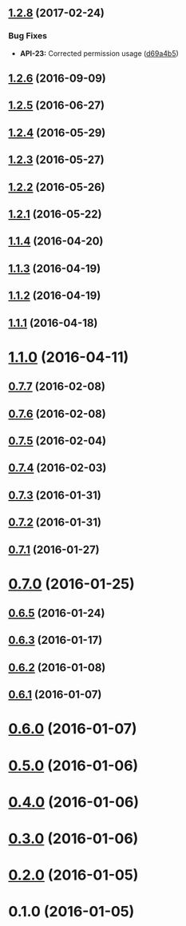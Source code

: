 <a name="1.2.8"></a>
## [1.2.8](https://github.com/hypery2k/cordova-hotspot-plugin/compare/v1.2.7...v1.2.8) (2017-02-24)


### Bug Fixes

* **API-23:** Corrected permission usage ([d69a4b5](https://github.com/hypery2k/cordova-hotspot-plugin/commit/d69a4b5))



<a name="1.2.6"></a>
## [1.2.6](https://github.com/hypery2k/cordova-hotspot-plugin/compare/v1.2.5...v1.2.6) (2016-09-09)



<a name="1.2.5"></a>
## [1.2.5](https://github.com/hypery2k/cordova-hotspot-plugin/compare/v1.2.4...v1.2.5) (2016-06-27)



<a name="1.2.4"></a>
## [1.2.4](https://github.com/hypery2k/cordova-hotspot-plugin/compare/v1.2.3...v1.2.4) (2016-05-29)



<a name="1.2.3"></a>
## [1.2.3](https://github.com/hypery2k/cordova-hotspot-plugin/compare/v1.2.2...v1.2.3) (2016-05-27)



<a name="1.2.2"></a>
## [1.2.2](https://github.com/hypery2k/cordova-hotspot-plugin/compare/v1.2.1...v1.2.2) (2016-05-26)



<a name="1.2.1"></a>
## [1.2.1](https://github.com/hypery2k/cordova-hotspot-plugin/compare/v1.2.0...v1.2.1) (2016-05-22)



<a name="1.1.4"></a>
## [1.1.4](https://github.com/hypery2k/cordova-hotspot-plugin/compare/v1.1.3...v1.1.4) (2016-04-20)



<a name="1.1.3"></a>
## [1.1.3](https://github.com/hypery2k/cordova-hotspot-plugin/compare/v1.1.2...v1.1.3) (2016-04-19)



<a name="1.1.2"></a>
## [1.1.2](https://github.com/hypery2k/cordova-hotspot-plugin/compare/v1.1.1...v1.1.2) (2016-04-19)



<a name="1.1.1"></a>
## [1.1.1](https://github.com/hypery2k/cordova-hotspot-plugin/compare/v1.1.0...v1.1.1) (2016-04-18)



<a name="1.1.0"></a>
# [1.1.0](https://github.com/hypery2k/cordova-hotspot-plugin/compare/v1.0.1...v1.1.0) (2016-04-11)



<a name="0.7.7"></a>
## [0.7.7](https://github.com/hypery2k/cordova-hotspot-plugin/compare/v0.7.6...v0.7.7) (2016-02-08)



<a name="0.7.6"></a>
## [0.7.6](https://github.com/hypery2k/cordova-hotspot-plugin/compare/v0.7.5...v0.7.6) (2016-02-08)



<a name="0.7.5"></a>
## [0.7.5](https://github.com/hypery2k/cordova-hotspot-plugin/compare/v0.7.4...v0.7.5) (2016-02-04)



<a name="0.7.4"></a>
## [0.7.4](https://github.com/hypery2k/cordova-hotspot-plugin/compare/v0.7.3...v0.7.4) (2016-02-03)



<a name="0.7.3"></a>
## [0.7.3](https://github.com/hypery2k/cordova-hotspot-plugin/compare/v0.7.2...v0.7.3) (2016-01-31)



<a name="0.7.2"></a>
## [0.7.2](https://github.com/hypery2k/cordova-hotspot-plugin/compare/v0.7.1...v0.7.2) (2016-01-31)



<a name="0.7.1"></a>
## [0.7.1](https://github.com/hypery2k/cordova-hotspot-plugin/compare/0.7.0...v0.7.1) (2016-01-27)



<a name="0.7.0"></a>
# [0.7.0](https://github.com/hypery2k/cordova-hotspot-plugin/compare/v0.6.5...0.7.0) (2016-01-25)



<a name="0.6.5"></a>
## [0.6.5](https://github.com/hypery2k/cordova-hotspot-plugin/compare/v0.6.4...v0.6.5) (2016-01-24)



<a name="0.6.3"></a>
## [0.6.3](https://github.com/hypery2k/cordova-hotspot-plugin/compare/v0.6.2...v0.6.3) (2016-01-17)



<a name="0.6.2"></a>
## [0.6.2](https://github.com/hypery2k/cordova-hotspot-plugin/compare/v0.6.1...v0.6.2) (2016-01-08)



<a name="0.6.1"></a>
## [0.6.1](https://github.com/hypery2k/cordova-hotspot-plugin/compare/v0.6.0...v0.6.1) (2016-01-07)



<a name="0.6.0"></a>
# [0.6.0](https://github.com/hypery2k/cordova-hotspot-plugin/compare/v0.5.0...v0.6.0) (2016-01-07)



<a name="0.5.0"></a>
# [0.5.0](https://github.com/hypery2k/cordova-hotspot-plugin/compare/v0.4.0...v0.5.0) (2016-01-06)



<a name="0.4.0"></a>
# [0.4.0](https://github.com/hypery2k/cordova-hotspot-plugin/compare/v0.3.0...v0.4.0) (2016-01-06)



<a name="0.3.0"></a>
# [0.3.0](https://github.com/hypery2k/cordova-hotspot-plugin/compare/v0.2.0...v0.3.0) (2016-01-06)



<a name="0.2.0"></a>
# [0.2.0](https://github.com/hypery2k/cordova-hotspot-plugin/compare/v0.1.0...v0.2.0) (2016-01-05)



<a name="0.1.0"></a>
# 0.1.0 (2016-01-05)



